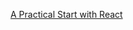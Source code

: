 [A Practical Start with React](https://app.pluralsight.com/library/courses/react-practical-start/table-of-contents)